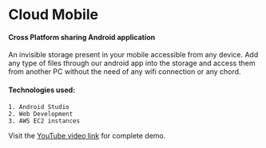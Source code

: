 # Cloud Mobile 

#### Cross Platform sharing Android application

An invisible storage present in your mobile accessible from any device. Add any type of files through our android app into the storage and access them from another PC without the need of any wifi connection or any chord.

#### Technologies used: 

    1. Android Studio
    2. Web Development
    3. AWS EC2 instances

Visit the [YouTube video link](https://www.youtube.com/watch?v=mGtC-vKEnB0) for complete demo.
